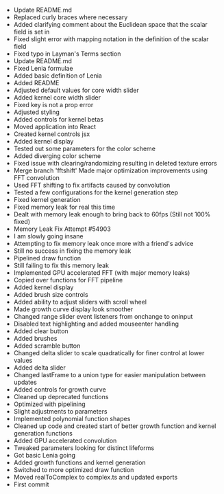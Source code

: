 
- Update README.md
- Replaced curly braces where necessary
- Added clarifying comment about the Euclidean space that the scalar field is set in
- Fixed slight error with mapping notation in the definition of the scalar field
- Fixed typo in Layman's Terms section
- Update README.md
- Fixed Lenia formulae
- Added basic definition of Lenia
- Added README
- Adjusted default values for core width slider
- Added kernel core width slider
- Fixed key is not a prop error
- Adjusted styling
- Added controls for kernel betas
- Moved application into React
- Created kernel controls jsx
- Added kernel display
- Tested out some parameters for the color scheme
- Added diverging color scheme
- Fixed issue with clearing/randomizing resulting in deleted texture errors
- Merge branch 'fftshift' Made major optimization improvements using FFT convolution
- Used FFT shifting to fix artifacts caused by convolution
- Tested a few configurations for the kernel generation step
- Fixed kernel generation
- Fixed memory leak for real this time
- Dealt with memory leak enough to bring back to 60fps (Still not 100% fixed)
- Memory Leak Fix Attempt #54903
- I am slowly going insane
- Attempting to fix memory leak once more with a friend's advice
- Still no success in fixing the memory leak
- Pipelined draw function
- Still failing to fix this memory leak
- Implemented GPU accelerated FFT (with major memory leaks)
- Copied over functions for FFT pipeline
- Added kernel display
- Added brush size controls
- Added ability to adjust sliders with scroll wheel
- Made growth curve display look smoother
- Changed range slider event listeners from onchange to oninput
- Disabled text highlighting and added mouseenter handling
- Added clear button
- Added brushes
- Added scramble button
- Changed delta slider to scale quadratically for finer control at lower values
- Added delta slider
- Changed lastFrame to a union type for easier manipulation between updates
- Added controls for growth curve
- Cleaned up deprecated functions
- Optimized with pipelining
- Slight adjustments to parameters
- Implemented polynomial function shapes
- Cleaned up code and created start of better growth function and kernel generation functions
- Added GPU accelerated convolution
- Tweaked parameters looking for distinct lifeforms
- Got basic Lenia going
- Added growth functions and kernel generation
- Switched to more optimized draw function
- Moved realToComplex to complex.ts and updated exports
- First commit
